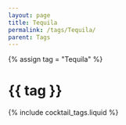 ```yaml
---
layout: page
title: Tequila
permalink: /tags/Tequila/
parent: Tags
---
```

{% assign tag = "Tequila" %}
# {{ tag }}
{% include cocktail_tags.liquid %}

